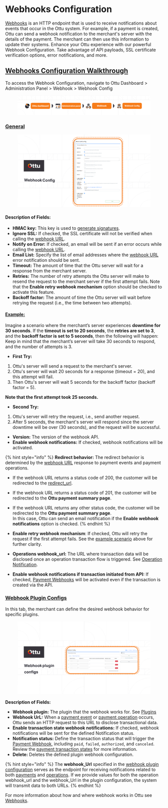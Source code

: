 # Webhooks Configuration

[Webhooks](../../developer/webhooks/) is an HTTP endpoint that is used to receive notifications about events that occur in the Ottu system. For example, if a payment is created, Ottu can send a webhook notification to the merchant's server with the details of the payment. The merchant can then use this information to update their systems. Enhance your Ottu experience with our powerful Webhook Configuration. Take advantage of API payloads, SSL certificate verification options, error notifications, and more.

## [**Webhooks Configuration Walkthrough**](webhooks-configuration.md#webhooks-configuration-walkthrough)

To access the Webhook Configuration, navigate to Ottu Dashboard > Administration Panel > Webhook > Webhook Config

<figure><img src="../../.gitbook/assets/webhook.png" alt=""><figcaption></figcaption></figure>

### [General](webhooks-configuration.md#general)

<figure><img src="../../.gitbook/assets/webhook config.png" alt=""><figcaption></figcaption></figure>

#### **Description of Fields:**

* **HMAC key:** This key is used to [generate signatures](../../developer/webhooks/signing-mechanism.md#signature-generation).
* **Ignore SSL:** If checked, the SSL certificate will not be verified when calling the [webhook URL](../../developer/checkout-api.md#webhook\_url-string-optional).
* **Notify on Error:** If checked, an email will be sent if an error occurs while calling the [webhook URL](../../developer/checkout-api.md#webhook\_url-string-optional).
* **Email List:** Specify the list of email addresses where the [webhook URL](../../developer/checkout-api.md#webhook\_url-string-optional) error notification should be sent.
* **Timeout:** The amount of time that the Ottu server will wait for a response from the merchant server.
* **Retries:** The number of retry attempts the Ottu server will make to resend the request to the merchant server if the first attempt fails. Note that the **Enable retry webhook mechanism** option should be checked to activate this feature.
* **Backoff factor:** The amount of time the Ottu server will wait before retrying the request (i.e., the time between two attempts).

#### [Example:](webhooks-configuration.md#example)&#x20;

Imagine a scenario where the merchant’s server experiences **downtime for 30 seconds**. If the **timeout is set to 20 seconds**, the **retries are set to 3**, and the **backoff factor is set to 5 seconds**, then the following will happen:\
Keep in mind that the merchant’s server will take 30 seconds to respond, and the number of attempts is 3.

* **First Try:**

1. Ottu's server will send a request to the merchant's server.
2. Ottu's server will wait 20 seconds for a response (timeout = 20), and this attempt will fail.
3. Then Ottu's server will wait 5 seconds for the backoff factor (backoff factor = 5).

**Note that the first attempt took 25 seconds.**

* **Second Try:**

1. Ottu's server will retry the request, i.e., send another request.
2. After 5 seconds, the merchant's server will respond since the server downtime will be over (30 seconds), and the request will be successful.

* **Version:** The version of the webhook API.
* **Enable webhook notifications:** If checked, webhook notifications will be activated.

{% hint style="info" %}
**Redirect behavior:** The redirect behavior is determined by the [webhook URL](../../developer/checkout-api.md#webhook\_url-string-optional) response to payment events and payment operations.

* If the webhook URL returns a status code of 200, the customer will be redirected to the [redirect\_url](../../developer/checkout-api.md#redirect\_url-string-optional).
* If the webhook URL returns a status code of 201, the customer will be redirected to the **Ottu payment summary page**.
* If the webhook URL returns any other status code, the customer will be redirected to the **Ottu payment summary page**. \
  In this case, Ottu can send an email notification if the **Enable webhook notifications** option is checked.
{% endhint %}

* **Enable retry webhook mechanism**: If checked, Ottu will retry the request if the first attempt fails. See the [example scenario](webhooks-configuration.md#example) above for further clarity.
* **Operations webhook\_url:** The URL where transaction data will be disclosed once an operation transaction flow is triggered. See [Operation Notification](../../developer/webhooks/operation-notification.md).
* **Enable webhook notifications if transaction initiated from API:** If checked, [Payment Webhooks](../../developer/webhooks/payment-webhooks.md) will be activated even if the transaction is created via the API.

### [Webhook Plugin Configs](webhooks-configuration.md#webhook-plugin-configs)

In this tab, the merchant can define the desired webhook behavior for specific plugins.

<figure><img src="../../.gitbook/assets/Webhook plugin configs.png" alt=""><figcaption></figcaption></figure>

**Description of Fields:**

* **Webhook plugin:** The plugin that the webhook works for. See [Plugins](../plugins/)
* **Webhook UrL:** When a [payment event](../../developer/webhooks/payment-webhooks.md) or [payment operation](../../developer/webhooks/operation-notification.md) occurs, Ottu sends an HTTP request to this URL to disclose transactional data.
* **Enable transaction state webhook notifications:** If checked, webhook notifications will be sent for the defined Notification status.
* **Notification status:** Define the transaction status that will trigger the [Payment Webhook,](../../developer/webhooks/payment-webhooks.md) including `paid`, `failed`, `authorized`, and `canceled`. Review the [payment transaction states](../payment-tracking/#states-of-parent-payment-transaction) for more information.
* **Delete:** Deletes the defined plugin webhook configuration.

{% hint style="info" %}
The **webhook\_Url** specified in the [webhook plugin configuration](webhooks-configuration.md#webhook-plugin-configs) serves as the endpoint for receiving notifications related to both [payments](../../developer/webhooks/payment-webhooks.md) and [operations](../../developer/webhooks/operation-notification.md). If we provide values for both the operation webhook\_url and the webhook\_Url in the plugin configuration, the system will transmit data to both URLs.
{% endhint %}

For more information about how and where webhook works in Ottu see [Webhooks](../../developer/webhooks/).
